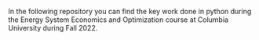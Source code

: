 In the following repository you can find the key work done in python during the Energy System Economics and Optimization course at Columbia University during Fall 2022. 

